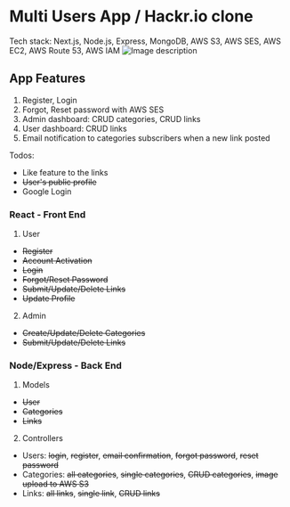 # Multi Users App / Hackr.io clone

Tech stack: Next.js, Node.js, Express, MongoDB, AWS S3, AWS SES, AWS EC2, AWS Route 53, AWS IAM
![Image description](https://github.com/khoadodk/multi-users-app/blob/master/homepage.PNG)

## App Features

1. Register, Login
2. Forgot, Reset password with AWS SES
3. Admin dashboard: CRUD categories, CRUD links
4. User dashboard: CRUD links
5. Email notification to categories subscribers when a new link posted

Todos:

- Like feature to the links
- <del>User's public profile</del>
- Google Login

### React - Front End

1. User

- <del>Register</del>
- <del>Account Activation</del>
- <del>Login</del>
- <del>Forgot/Reset Password</del>
- <del>Submit/Update/Delete Links</del>
- <del>Update Profile</del>

2. Admin

- <del>Create/Update/Delete Categories</del>
- <del>Submit/Update/Delete Links</del>

### Node/Express - Back End

1. Models

- <del>User</del>
- <del>Categories</del>
- <del>Links</del>

2. Controllers

- Users: <del>login</del>, <del>register</del>, <del>email confirmation</del>, <del>forgot password</del>, <del>reset password</del>
- Categories: <del>all categories</del>, <del>single categories</del>, <del>CRUD categories</del>, <del>image upload to AWS S3</del>
- Links: <del>all links</del>, <del>single link</del>, <del>CRUD links</del>
